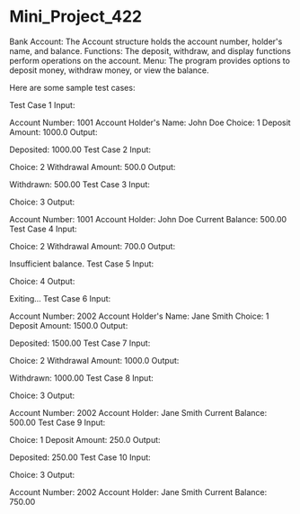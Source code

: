 # Mini_Project_422
Bank Account: The Account structure holds the account number, holder's name, and balance. Functions: The deposit, withdraw, and display functions perform operations on the account. Menu: The program provides options to deposit money, withdraw money, or view the balance.


Here are some sample test cases:

Test Case 1
Input:

Account Number: 1001
Account Holder's Name: John Doe
Choice: 1
Deposit Amount: 1000.0
Output:

Deposited: 1000.00
Test Case 2
Input:

Choice: 2
Withdrawal Amount: 500.0
Output:

Withdrawn: 500.00
Test Case 3
Input:

Choice: 3
Output:

Account Number: 1001
Account Holder: John Doe
Current Balance: 500.00
Test Case 4
Input:

Choice: 2
Withdrawal Amount: 700.0
Output:

Insufficient balance.
Test Case 5
Input:

Choice: 4
Output:

Exiting...
Test Case 6
Input:

Account Number: 2002
Account Holder's Name: Jane Smith
Choice: 1
Deposit Amount: 1500.0
Output:

Deposited: 1500.00
Test Case 7
Input:

Choice: 2
Withdrawal Amount: 1000.0
Output:

Withdrawn: 1000.00
Test Case 8
Input:

Choice: 3
Output:

Account Number: 2002
Account Holder: Jane Smith
Current Balance: 500.00
Test Case 9
Input:

Choice: 1
Deposit Amount: 250.0
Output:

Deposited: 250.00
Test Case 10
Input:

Choice: 3
Output:

Account Number: 2002
Account Holder: Jane Smith
Current Balance: 750.00
